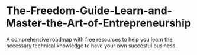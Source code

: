 # The-Freedom-Guide-Learn-and-Master-the-Art-of-Entrepreneurship
A comprehensive roadmap with free resources to help you learn the necessary technical knowledge to have your own succesful business. 
